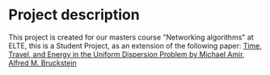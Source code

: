 # Project description
This project is created for our masters course "Networking algorithms" at ELTE, this is a Student Project, as an extension of the following paper: [Time, Travel, and Energy in the Uniform Dispersion Problem by Michael Amir, Alfred M. Bruckstein](https://arxiv.org/pdf/2404.19564)
